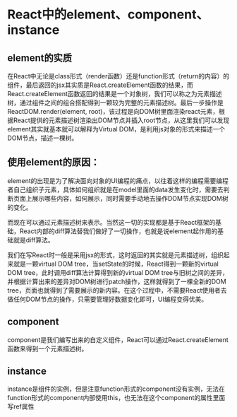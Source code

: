 # React中的element、component、instance

## element的实质

在React中无论是class形式（render函数）还是function形式（return的内容）的组件，最后返回的jsx其实质是React.createElement函数的结果，而React.createElement函数返回的结果是一个对象树，我们可以称之为元素描述树，通过组件之间的组合搭配得到一颗较为完整的元素描述树。最后一步操作是ReactDOM.render(element, root)，该过程是向DOM树里面渲染react元素，根据React提供的元素描述树渲染出DOM节点并插入root节点，从这里我们可以发现element其实就基本就可以解释为Virtual DOM，是利用js对象的形式来描述一个DOM节点，描述一棵树。

## 使用element的原因：

element的出现是为了解决面向对象的UI编程的痛点，以往着这样的编程需要编程者自己组织子元素，具体如何组织就是在model里面的data发生变化时，需要去判断页面上展示哪些内容，如何展示，同时需要手动地去操作DOM节点实现DOM树的变化。

而现在可以通过元素描述树来表示。当然这一切的实现都是基于React框架的基础，React内部的diff算法替我们做好了一切操作，也就是说element起作用的基础就是diff算法。

我们在写React时一般是采用jsx的形式，这时返回的其实就是元素描述树，组织起来就是一颗virtual DOM tree，当setState的时候，React得到一颗新的virtual DOM tree，此时调用diff算法计算得到新的virtual DOM tree与旧树之间的差异，并根据计算出来的差异对DOM树进行patch操作，这样就得到了一棵全新的DOM tree，页面也就得到了需要展示的新内容。在这个过程中，不需要React使用者去做任何DOM节点的操作，只需要管理好数据变化即可，UI编程变得优美。

## component

component是我们编写出来的自定义组件，React可以通过React.createElement函数来得到一个元素描述树。

## instance

instance是组件的实例，但是注意function形式的component没有实例，无法在function形式的component内部使用this，也无法在这个component的属性里面写ref属性

